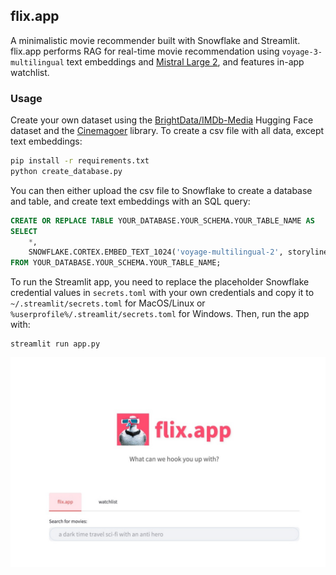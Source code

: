 ## flix.app

A minimalistic movie recommender built with Snowflake and Streamlit. flix.app performs RAG for real-time movie recommendation using `voyage-3-multilingual` text embeddings and [Mistral Large 2](https://mistral.ai/technology/#models), and features in-app watchlist.


### Usage
Create your own dataset using the [BrightData/IMDb-Media](https://huggingface.co/datasets/BrightData/IMDb-Media) Hugging Face dataset and the [Cinemagoer](https://cinemagoer.readthedocs.io/) library. To create a csv file with all data, except text embeddings:
```sh
pip install -r requirements.txt
python create_database.py
```

You can then either upload the csv file to Snowflake to create a database and table, and create text embeddings with an SQL query:
```sql
CREATE OR REPLACE TABLE YOUR_DATABASE.YOUR_SCHEMA.YOUR_TABLE_NAME AS
SELECT
    *,
    SNOWFLAKE.CORTEX.EMBED_TEXT_1024('voyage-multilingual-2', storyline) AS storyline_voyage_embedding
FROM YOUR_DATABASE.YOUR_SCHEMA.YOUR_TABLE_NAME;
```

To run the Streamlit app, you need to replace the placeholder Snowflake credential values in `secrets.toml` with your own credentials and copy it to `~/.streamlit/secrets.toml` for MacOS/Linux or `%userprofile%/.streamlit/secrets.toml` for Windows. Then, run the app with:
```
streamlit run app.py
```

![flix.app Main Page](https://github.com/nazlicanto/flix-app/blob/main/assets/main.jpeg "flix.app")

